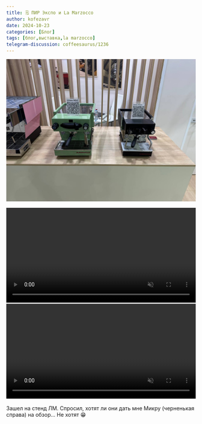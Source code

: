 ```yaml
---
title: 🗒 ПИР Экспо и La Marzocco
author: kofezavr
date: 2024-10-23
categories: [Блог]
tags: [блог,выставка,la marzocco]
telegram-discussion: coffeesaurus/1236
--- 
```

![ПИР Экспо и La Marzocco](/assets/img/posts/24/10/lamarzocco-1.jpg)

<video width="100%" preload="auto" muted controls>
    <source src="/assets/img/posts/24/10/lamarzocco-2.mov" type="video/mp4"/>
</video>

<video width="100%" preload="auto" muted controls>
    <source src="/assets/img/posts/24/10/lamarzocco-3.mov" type="video/mp4"/>
</video>

Зашел на стенд ЛМ. Спросил, хотят ли они дать мне Микру (черненькая справа) на обзор… Не хотят 😁